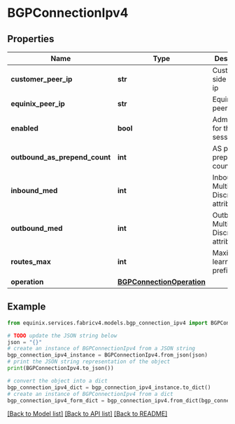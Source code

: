 # BGPConnectionIpv4


## Properties

Name | Type | Description | Notes
------------ | ------------- | ------------- | -------------
**customer_peer_ip** | **str** | Customer side peering ip | 
**equinix_peer_ip** | **str** | Equinix side peering ip | [optional] 
**enabled** | **bool** | Admin status for the BGP session | 
**outbound_as_prepend_count** | **int** | AS path prepend count | [optional] 
**inbound_med** | **int** | Inbound Multi Exit Discriminator attribute | [optional] 
**outbound_med** | **int** | Outbound Multi Exit Discriminator attribute | [optional] 
**routes_max** | **int** | Maximum learnt prefixes limit | [optional] 
**operation** | [**BGPConnectionOperation**](BGPConnectionOperation.md) |  | [optional] 

## Example

```python
from equinix.services.fabricv4.models.bgp_connection_ipv4 import BGPConnectionIpv4

# TODO update the JSON string below
json = "{}"
# create an instance of BGPConnectionIpv4 from a JSON string
bgp_connection_ipv4_instance = BGPConnectionIpv4.from_json(json)
# print the JSON string representation of the object
print(BGPConnectionIpv4.to_json())

# convert the object into a dict
bgp_connection_ipv4_dict = bgp_connection_ipv4_instance.to_dict()
# create an instance of BGPConnectionIpv4 from a dict
bgp_connection_ipv4_form_dict = bgp_connection_ipv4.from_dict(bgp_connection_ipv4_dict)
```
[[Back to Model list]](../README.md#documentation-for-models) [[Back to API list]](../README.md#documentation-for-api-endpoints) [[Back to README]](../README.md)


